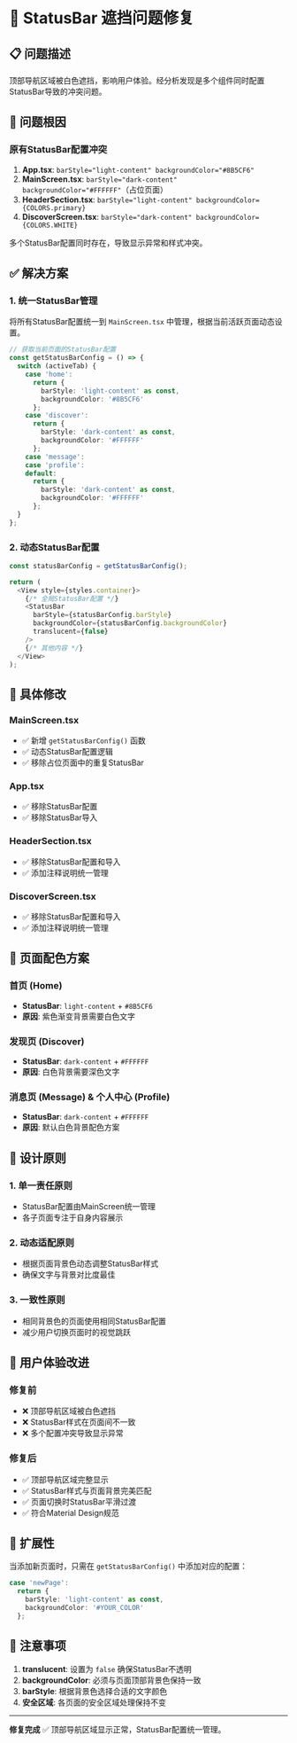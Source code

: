 # 🔧 StatusBar 遮挡问题修复

## 📋 问题描述

顶部导航区域被白色遮挡，影响用户体验。经分析发现是多个组件同时配置StatusBar导致的冲突问题。

## 🎯 问题根因

### 原有StatusBar配置冲突

1. **App.tsx**: `barStyle="light-content" backgroundColor="#8B5CF6"`
2. **MainScreen.tsx**: `barStyle="dark-content" backgroundColor="#FFFFFF"`（占位页面）
3. **HeaderSection.tsx**: `barStyle="light-content" backgroundColor={COLORS.primary}`
4. **DiscoverScreen.tsx**: `barStyle="dark-content" backgroundColor={COLORS.WHITE}`

多个StatusBar配置同时存在，导致显示异常和样式冲突。

## ✅ 解决方案

### 1. 统一StatusBar管理

将所有StatusBar配置统一到 `MainScreen.tsx` 中管理，根据当前活跃页面动态设置。

```typescript
// 获取当前页面的StatusBar配置
const getStatusBarConfig = () => {
  switch (activeTab) {
    case 'home':
      return {
        barStyle: 'light-content' as const,
        backgroundColor: '#8B5CF6'
      };
    case 'discover':
      return {
        barStyle: 'dark-content' as const,
        backgroundColor: '#FFFFFF'
      };
    case 'message':
    case 'profile':
    default:
      return {
        barStyle: 'dark-content' as const,
        backgroundColor: '#FFFFFF'
      };
  }
};
```

### 2. 动态StatusBar配置

```typescript
const statusBarConfig = getStatusBarConfig();

return (
  <View style={styles.container}>
    {/* 全局StatusBar配置 */}
    <StatusBar 
      barStyle={statusBarConfig.barStyle}
      backgroundColor={statusBarConfig.backgroundColor}
      translucent={false}
    />
    {/* 其他内容 */}
  </View>
);
```

## 🔄 具体修改

### MainScreen.tsx
- ✅ 新增 `getStatusBarConfig()` 函数
- ✅ 动态StatusBar配置逻辑
- ✅ 移除占位页面中的重复StatusBar

### App.tsx  
- ✅ 移除StatusBar配置
- ✅ 移除StatusBar导入

### HeaderSection.tsx
- ✅ 移除StatusBar配置和导入
- ✅ 添加注释说明统一管理

### DiscoverScreen.tsx
- ✅ 移除StatusBar配置和导入
- ✅ 添加注释说明统一管理

## 🎨 页面配色方案

### 首页 (Home)
- **StatusBar**: `light-content` + `#8B5CF6`
- **原因**: 紫色渐变背景需要白色文字

### 发现页 (Discover)  
- **StatusBar**: `dark-content` + `#FFFFFF`
- **原因**: 白色背景需要深色文字

### 消息页 (Message) & 个人中心 (Profile)
- **StatusBar**: `dark-content` + `#FFFFFF`
- **原因**: 默认白色背景配色方案

## 🎯 设计原则

### 1. 单一责任原则
- StatusBar配置由MainScreen统一管理
- 各子页面专注于自身内容展示

### 2. 动态适配原则
- 根据页面背景色动态调整StatusBar样式
- 确保文字与背景对比度最佳

### 3. 一致性原则
- 相同背景色的页面使用相同StatusBar配置
- 减少用户切换页面时的视觉跳跃

## 📱 用户体验改进

### 修复前
- ❌ 顶部导航区域被白色遮挡
- ❌ StatusBar样式在页面间不一致
- ❌ 多个配置冲突导致显示异常

### 修复后  
- ✅ 顶部导航区域完整显示
- ✅ StatusBar样式与页面背景完美匹配
- ✅ 页面切换时StatusBar平滑过渡
- ✅ 符合Material Design规范

## 🔮 扩展性

当添加新页面时，只需在 `getStatusBarConfig()` 中添加对应的配置：

```typescript
case 'newPage':
  return {
    barStyle: 'light-content' as const,
    backgroundColor: '#YOUR_COLOR'
  };
```

## 📝 注意事项

1. **translucent**: 设置为 `false` 确保StatusBar不透明
2. **backgroundColor**: 必须与页面顶部背景色保持一致
3. **barStyle**: 根据背景色选择合适的文字颜色
4. **安全区域**: 各页面的安全区域处理保持不变

---

**修复完成** ✅ 顶部导航区域显示正常，StatusBar配置统一管理。
